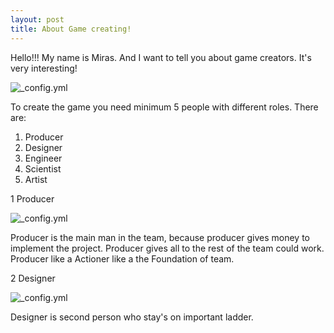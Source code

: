 ```yaml
---
layout: post
title: About Game creating!
---
```


Hello!!! My name is Miras. And I want to tell you about game creators. It's very interesting!


![_config.yml](https://www.game-guru.com/images/TheGameCreators-Logo.png)

  To create the game you need minimum 5 people with different roles. There are:
  
  1)  Producer                                                                             
  2)  Designer                                                                             
  3)  Engineer                                                                             
  4)  Scientist                                                                             
  5)  Artist                                                                             



   1 Producer
    
![_config.yml](http://4.bp.blogspot.com/_7ftsdH0bFkc/TPhy6ndSvvI/AAAAAAAAAWE/6XJysyKYxRA/s1600/Bathing_in_money1.jpg)

Producer is the main man in the team, because producer gives money to implement the project.
Producer gives all to the rest of the team could work. Producer like a Actioner like a the Foundation of team.



   2 Designer
  
![_config.yml](https://www.google.kz/imgres?imgurl=http%3A%2F%2Fblog.cogswell.edu%2Fwp-content%2Fuploads%2F2013%2F02%2FWordle_design_team.jpg&imgrefurl=https%3A%2F%2Fwww.tes.com%2Flessons%2FoelwXnvVFvc6VA%2Fgame-design&docid=doa6gCJ4XR2yYM&tbnid=XT9vuXgDR2AM5M%3A&w=1611&h=918&safe=active&bih=666&biw=1368&ved=0ahUKEwix7NXui73NAhXJ8ywKHVtwAfoQMwgjKAkwCQ&iact=mrc&uact=8)


Designer is second person who stay's on important ladder. 
